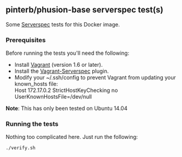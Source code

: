 ## pinterb/phusion-base serverspec test(s)

Some [Serverspec](http://serverspec.org/) tests for this Docker image.

### Prerequisites
Before running the tests you'll need the following:   
* Install [Vagrant](http://www.vagrantup.com/) (version 1.6 or later).   
* Install the [Vagrant-Serverspec](https://github.com/jvoorhis/vagrant-serverspec) plugin.   
* Modify your ~/.ssh/config to prevent Vagrant from updating your known_hosts file:   
    Host 172.17.0.2
        StrictHostKeyChecking no
        UserKnownHostsFile=/dev/null

**Note**: This has only been tested on Ubuntu 14.04

### Running the tests
Nothing too complicated here.  Just run the following:   

`./verify.sh`
